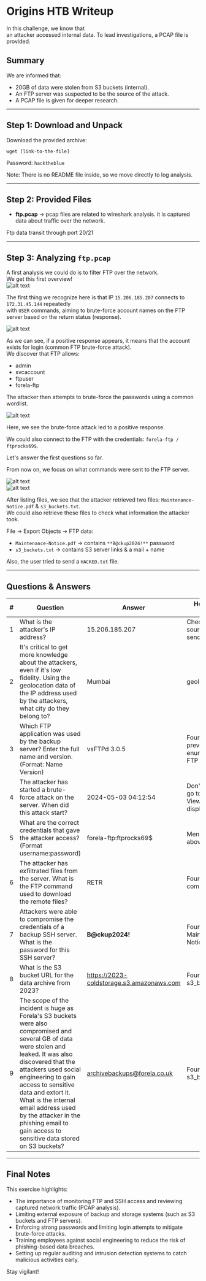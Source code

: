 # Origins HTB Writeup

In this challenge, we know that  
an attacker accessed internal data. To lead investigations, a PCAP file is provided. 

## Summary

We are informed that:
- 20GB of data were stolen from S3 buckets (internal).
- An FTP server was suspected to be the source of the attack.
- A PCAP file is given for deeper research.

---

## Step 1: Download and Unpack

Download the provided archive:

```
wget [link-to-the-file]
```

Password: `hacktheblue`

Note: There is no README file inside, so we move directly to log analysis.

---

## Step 2: Provided Files

- **ftp.pcap** → pcap files are related to wireshark analysis.
it is captured data about traffic over the network.

Ftp data transit through port 20/21

---

## Step 3: Analyzing `ftp.pcap`

A first analysis we could do is to filter FTP over the network.  
We get this first overview!  
![alt text](image.png)

The first thing we recognize here is that IP `15.206.185.207` connects to `172.31.45.144` repeatedly  
with `USER` commands, aiming to brute-force account names on the FTP server based on the return status (response).

![alt text](image-1.png)

As we can see, if a positive response appears, it means that the account exists for login (common FTP brute-force attack).  
We discover that FTP allows:

- admin
- svcaccount
- ftpuser
- forela-ftp

The attacker then attempts to brute-force the passwords using a common wordlist.

![alt text](image-2.png)


Here, we see the brute-force attack led to a positive response.  

We could also connect to the FTP with the credentials: `forela-ftp / ftprocks69$`.

Let's answer the first questions so far.

From now on, we focus on what commands were sent to the FTP server.

![alt text](image-3.png)  
![alt text](image-4.png)

After listing files, we see that the attacker retrieved two files: `Maintenance-Notice.pdf` & `s3_buckets.txt`.  
We could also retrieve these files to check what information the attacker took.

File → Export Objects → FTP data:  
- `Maintenance-Notice.pdf` → contains `**B@ckup2024!**` password  
- `s3_buckets.txt` → contains S3 server links & a mail + name

Also, the user tried to send a `HACKED.txt` file.

---

## Questions & Answers

| #  | Question                                                                                      | Answer                                                                                       | How It Was Found                                                                                                                                                      |
|----|------------------------------------------------------------------------------------------------|---------------------------------------------------------------------------------------------|-----------------------------------------------------------------------------------------------------------------------------------------------------------------------|
| 1  | What is the attacker's IP address?                                            | 15.206.185.207                                                                                 | Check for source IP that sends requests                                                                                              |
| 2  | It's critical to get more knowledge about the attackers, even if it's low fidelity. Using the geolocation data of the IP address used by the attackers, what city do they belong to?                                           | Mumbai                                                                                        | geolocation.com                                                                                                       |
| 3  | Which FTP application was used by the backup server? Enter the full name and version. (Format: Name Version)                                   | vsFTPd 3.0.5                                                                         | Found in previous enumeration or FTP responses                                       |
| 4  | The attacker has started a brute-force attack on the server. When did this attack start?                                       | 2024-05-03 04:12:54                                                                                          | Don't forget to go to settings → View → Time display format                                                          |
| 5  | What are the correct credentials that gave the attacker access? (Format username:password)                                                       | forela-ftp:ftprocks69$                                                                                 | Mentioned above                                                                                                       |
| 6  | The attacker has exfiltrated files from the server. What is the FTP command used to download the remote files?                          | RETR                                                                                  | Found in FTP commands                                                                                                   |
| 7  | Attackers were able to compromise the credentials of a backup SSH server. What is the password for this SSH server?                    | **B@ckup2024!**                                                                                                              | Found within Maintenance-Notice.pdf                                                                                      |
| 8  | What is the S3 bucket URL for the data archive from 2023?                | https://2023-coldstorage.s3.amazonaws.com      | Found within s3_buckets.txt                                                                           |
| 9  | The scope of the incident is huge as Forela's S3 buckets were also compromised and several GB of data were stolen and leaked. It was also discovered that the attackers used social engineering to gain access to sensitive data and extort it. What is the internal email address used by the attacker in the phishing email to gain access to sensitive data stored on S3 buckets?                | archivebackups@forela.co.uk      | Found within s3_buckets.txt                                                                           |

---

## Final Notes

This exercise highlights:
- The importance of monitoring FTP and SSH access and reviewing captured network traffic (PCAP analysis).
- Limiting external exposure of backup and storage systems (such as S3 buckets and FTP servers).
- Enforcing strong passwords and limiting login attempts to mitigate brute-force attacks.
- Training employees against social engineering to reduce the risk of phishing-based data breaches.
- Setting up regular auditing and intrusion detection systems to catch malicious activities early.

Stay vigilant!


